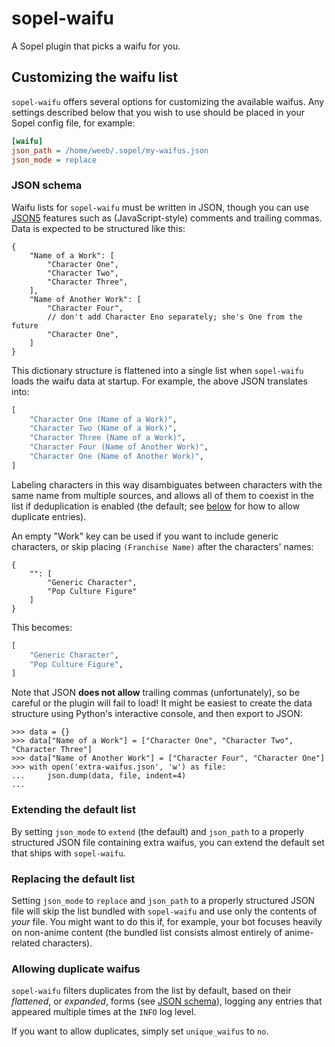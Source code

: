 # sopel-waifu

A Sopel plugin that picks a waifu for you.

## Customizing the waifu list

`sopel-waifu` offers several options for customizing the available waifus. Any
settings described below that you wish to use should be placed in your Sopel
config file, for example:

```ini
[waifu]
json_path = /home/weeb/.sopel/my-waifus.json
json_mode = replace
```

### JSON schema

Waifu lists for `sopel-waifu` must be written in JSON, though you can use
[JSON5](https://json5.org/) features such as (JavaScript-style) comments and
trailing commas. Data is expected to be structured like this:

```json5
{
    "Name of a Work": [
        "Character One",
        "Character Two",
        "Character Three",
    ],
    "Name of Another Work": [
        "Character Four",
        // don't add Character Eno separately; she's One from the future
        "Character One",
    ]
}
```

This dictionary structure is flattened into a single list when `sopel-waifu`
loads the waifu data at startup. For example, the above JSON translates into:

```python
[
    "Character One (Name of a Work)",
    "Character Two (Name of a Work)",
    "Character Three (Name of a Work)",
    "Character Four (Name of Another Work)",
    "Character One (Name of Another Work)",
]
```

Labeling characters in this way disambiguates between characters with the same
name from multiple sources, and allows all of them to coexist in the list if
deduplication is enabled (the default; see [below](#allowing-duplicate-waifus)
for how to allow duplicate entries).

An empty "Work" key can be used if you want to include generic characters, or
skip placing `(Franchise Name)` after the characters' names:

```json5
{
    "": [
        "Generic Character",
        "Pop Culture Figure"
    ]
}
```

This becomes:

```python
[
    "Generic Character",
    "Pop Culture Figure",
]
```

Note that JSON **does not allow** trailing commas (unfortunately), so be
careful or the plugin will fail to load! It might be easiest to create the
data structure using Python's interactive console, and then export to JSON:

```pycon
>>> data = {}
>>> data["Name of a Work"] = ["Character One", "Character Two", "Character Three"]
>>> data["Name of Another Work"] = ["Character Four", "Character One"]
>>> with open('extra-waifus.json', 'w') as file:
...     json.dump(data, file, indent=4)
...
```

### Extending the default list

By setting `json_mode` to `extend` (the default) and `json_path` to a properly
structured JSON file containing extra waifus, you can extend the default set
that ships with `sopel-waifu`.

### Replacing the default list

Setting `json_mode` to `replace` and `json_path` to a properly structured JSON
file will skip the list bundled with `sopel-waifu` and use only the contents
of _your_ file. You might want to do this if, for example, your bot focuses
heavily on non-anime content (the bundled list consists almost entirely of
anime-related characters).

### Allowing duplicate waifus

`sopel-waifu` filters duplicates from the list by default, based on their
_flattened_, or _expanded_, forms (see [JSON schema](#json-schema)), logging
any entries that appeared multiple times at the `INFO` log level.

If you want to allow duplicates, simply set `unique_waifus` to `no`.
